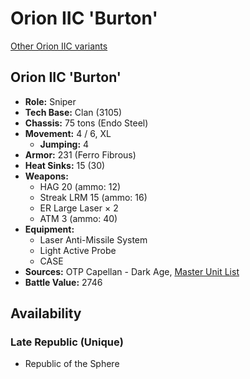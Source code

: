 # Orion IIC 'Burton'

[Other Orion IIC variants](../orion_iic.md)

## Orion IIC 'Burton'
- **Role:** Sniper
- **Tech Base:** Clan (3105)
- **Chassis:** 75 tons (Endo Steel)
- **Movement:** 4 / 6, XL
  - **Jumping:** 4
- **Armor:** 231 (Ferro Fibrous)
- **Heat Sinks:** 15 (30)
- **Weapons:**
  - HAG 20 (ammo: 12)
  - Streak LRM 15 (ammo: 16)
  - ER Large Laser × 2
  - ATM 3 (ammo: 40)
- **Equipment:**
  - Laser Anti-Missile System
  - Light Active Probe
  - CASE
- **Sources:** OTP Capellan - Dark Age, [Master Unit List](http://masterunitlist.info/Unit/Details/7403/orion-iic-burton)
- **Battle Value:** 2746

## Availability

### Late Republic (Unique)
- Republic of the Sphere

